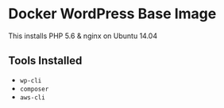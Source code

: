 # Docker WordPress Base Image

This installs PHP 5.6 & nginx on Ubuntu 14.04

## Tools Installed

- `wp-cli`
- `composer`
- `aws-cli`
